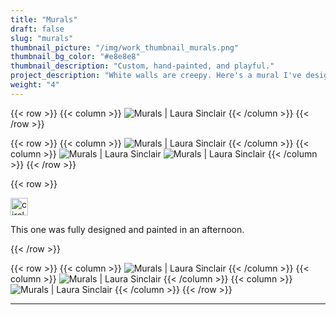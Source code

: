 ```yaml
---
title: "Murals"
draft: false
slug: "murals"
thumbnail_picture: "/img/work_thumbnail_murals.png"
thumbnail_bg_color: "#e8e8e8"
thumbnail_description: "Custom, hand-painted, and playful."
project_description: "White walls are creepy. Here's a mural I've designed to fix that 🙂"
weight: "4"
---
```


{{< row >}}
	{{< column >}}
		<img src="/img/work/work_mural-001.jpg" alt="Murals | Laura Sinclair" class="w-md-75 mx-auto d-block rounded shadow">
	{{< /column >}}
{{< /row >}}

{{< row >}}
	{{< column >}}
		<img src="/img/work/work_mural-002.jpg" alt="Murals | Laura Sinclair" class="mx-auto mt-md-5 d-block rounded shadow">
	{{< /column >}}
	{{< column >}}
		<img src="/img/work/work_mural-003.jpg" alt="Murals | Laura Sinclair" class="w-md-75 float-right mb-4 mb-md-5 d-block rounded shadow">
		<img src="/img/work/work_mural-004.jpg" alt="Murals | Laura Sinclair" class="w-md-75 mr-auto d-block rounded shadow">
	{{< /column >}}
{{< /row >}}

{{< row >}}
    <div class="col-12 col-md-7 mt-4 mx-auto text-center">
        <img src="/img/icon_blobbycircle.svg" width="28" class="mb-3 flip-6 delay-1" alt="circle icon">
        <p class="font-weight-bold">This one was fully designed and painted in an afternoon.</p>
    </div>
{{< /row >}}

{{< row >}}
	{{< column >}}
		<img src="/img/work/work_mural-005.jpg" alt="Murals | Laura Sinclair" class="rounded shadow">
	{{< /column >}}
	{{< column >}}
		<img src="/img/work/work_mural-006.jpg" alt="Murals | Laura Sinclair" class="rounded shadow">
	{{< /column >}}
	{{< column >}}
		<img src="/img/work/work_mural-007.jpg" alt="Murals | Laura Sinclair" class="rounded shadow">
	{{< /column >}}
{{< /row >}}

---